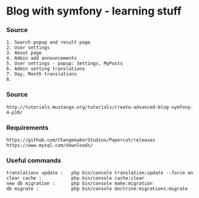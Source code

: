 # Blog with symfony - learning stuff

### Source
```
1. Search popup and result page
2. User settings
3. About page
4. Admin add announcements
5. User settings - popup: Settings, MyPosts
6. Admin setting translations
7. Day, Month translations
8. 
```

### Source
```
http://tutorials.mustangx.org/tutorials/create-advanced-blog-symfony-4-p10/
```
### Requirements
```
https://github.com/ChangemakerStudios/Papercut/releases
https://www.mysql.com/downloads/
```

### Useful commands

```
translations update : 	php bin/console translation:update --force en
clear cache : 			php bin/console cache:clear
new db migration : 		php bin/console make:migration
db migrate :			php bin/console doctrine:migrations:migrate
```